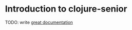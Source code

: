 # Introduction to clojure-senior

TODO: write [great documentation](http://jacobian.org/writing/what-to-write/)
